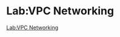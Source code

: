 # Lab:VPC Networking

[Lab:VPC Networking](https://www.cloudskillsboost.google/course_sessions/1685038/labs/314345)
